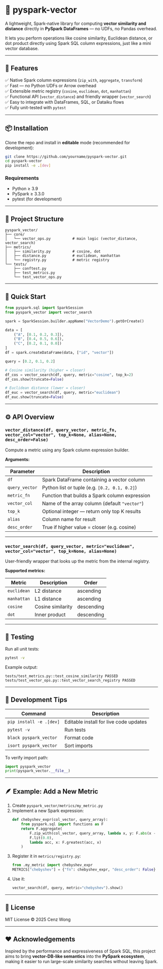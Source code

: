 # 🧮 pyspark-vector

A lightweight, Spark-native library for computing **vector similarity and distance** directly in **PySpark DataFrames** — no UDFs, no Pandas overhead.

It lets you perform operations like cosine similarity, Euclidean distance, or dot product directly using Spark SQL column expressions, just like a mini vector database.

---

## 🚀 Features

✅ Native Spark column expressions (`zip_with`, `aggregate`, `transform`)  
✅ Fast — no Python UDFs or Arrow overhead  
✅ Extensible metric registry (`cosine`, `euclidean`, `dot`, `manhattan`)  
✅ Functional API (`vector_distance`) and friendly wrapper (`vector_search`)  
✅ Easy to integrate with DataFrames, SQL, or Dataiku flows  
✅ Fully unit-tested with `pytest`

---

## 📦 Installation

Clone the repo and install in **editable** mode (recommended for development):

```bash
git clone https://github.com/yourname/pyspark-vector.git
cd pyspark-vector
pip install -e .[dev]
```

### Requirements
- Python ≥ 3.9  
- PySpark ≥ 3.3.0  
- pytest (for development)

---

## 🧱 Project Structure

```
pyspark_vector/
├── core/
│   └── vector_ops.py          # main logic (vector_distance, vector_search)
├── metrics/
│   ├── similarity.py          # cosine, dot
│   ├── distance.py            # euclidean, manhattan
│   └── registry.py            # metric registry
└── tests/
    ├── conftest.py
    ├── test_metrics.py
    └── test_vector_ops.py
```

---

## 🧠 Quick Start

```python
from pyspark.sql import SparkSession
from pyspark_vector import vector_search

spark = SparkSession.builder.appName("VectorDemo").getOrCreate()

data = [
    ("A", [0.1, 0.2, 0.3]),
    ("B", [0.4, 0.5, 0.6]),
    ("C", [0.2, 0.1, 0.0])
]
df = spark.createDataFrame(data, ["id", "vector"])

query = [0.2, 0.1, 0.2]

# Cosine similarity (higher = closer)
df_cos = vector_search(df, query, metric="cosine", top_k=2)
df_cos.show(truncate=False)

# Euclidean distance (lower = closer)
df_euc = vector_search(df, query, metric="euclidean")
df_euc.show(truncate=False)
```

---

## ⚙️ API Overview

### `vector_distance(df, query_vector, metric_fn, vector_col="vector", top_k=None, alias=None, desc_order=False)`
Compute a metric using any Spark column expression builder.

**Arguments:**

| Parameter | Description |
|------------|--------------|
| `df` | Spark DataFrame containing a vector column |
| `query_vector` | Python list or tuple (e.g. `[0.2, 0.1, 0.2]`) |
| `metric_fn` | Function that builds a Spark column expression |
| `vector_col` | Name of the array column (default `"vector"`) |
| `top_k` | Optional integer — return only top K results |
| `alias` | Column name for result |
| `desc_order` | True if higher value = closer (e.g. cosine) |

---

### `vector_search(df, query_vector, metric="euclidean", vector_col="vector", top_k=None, alias=None)`
User-friendly wrapper that looks up the metric from the internal registry.

**Supported metrics:**

| Metric | Description | Order |
|---------|--------------|-------|
| `euclidean` | L2 distance | ascending |
| `manhattan` | L1 distance | ascending |
| `cosine` | Cosine similarity | descending |
| `dot` | Inner product | descending |

---

## 🧪 Testing

Run all unit tests:

```bash
pytest -v
```

Example output:
```
tests/test_metrics.py::test_cosine_similarity PASSED
tests/test_vector_ops.py::test_vector_search_registry PASSED
```

---

## 📘 Development Tips

| Command | Description |
|----------|--------------|
| `pip install -e .[dev]` | Editable install for live code updates |
| `pytest -v` | Run tests |
| `black pyspark_vector` | Format code |
| `isort pyspark_vector` | Sort imports |

To verify import path:
```python
import pyspark_vector
print(pyspark_vector.__file__)
```

---

## 🪶 Example: Add a New Metric

1. Create `pyspark_vector/metrics/my_metric.py`
2. Implement a new Spark expression:
   ```python
   def chebyshev_expr(col_vector, query_array):
       from pyspark.sql import functions as F
       return F.aggregate(
           F.zip_with(col_vector, query_array, lambda x, y: F.abs(x - y)),
           F.lit(0.0),
           lambda acc, x: F.greatest(acc, x)
       )
   ```
3. Register it in `metrics/registry.py`:
   ```python
   from .my_metric import chebyshev_expr
   METRICS["chebyshev"] = {"fn": chebyshev_expr, "desc_order": False}
   ```
4. Use it:
   ```python
   vector_search(df, query, metric="chebyshev").show()
   ```

---

## 🪪 License
MIT License © 2025 Cenz Wong

---

## ❤️ Acknowledgements
Inspired by the performance and expressiveness of Spark SQL, this project aims to bring **vector-DB-like semantics** into the **PySpark ecosystem**, making it easier to run large-scale similarity searches without leaving Spark.
